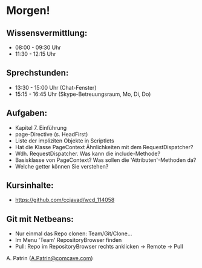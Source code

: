# Morgen!

## Wissensvermittlung:

- 08:00 - 09:30 Uhr
- 11:30 - 12:15 Uhr

## Sprechstunden:

- 13:30 - 15:00 Uhr (Chat-Fenster)
- 15:15 - 16:45 Uhr (Skype-Betreuungsraum, Mo, Di, Do)

## Aufgaben:

- Kapitel 7. Einführung
- page-Directive (s. HeadFirst)
- Liste der impliziten Objekte in Scriptlets
- Hat die Klasse PageContext Ähnlichkeiten mit dem RequestDispatcher?
- Wdh. RequestDispatcher. Was kann die include-Methode?
- Basisklasse von PageContext? Was sollen die 'Attributen'-Methoden da?
- Welche getter können Sie verstehen?


## Kursinhalte:
- https://github.com/ccjavad/wcd_114058

## Git mit Netbeans:
- Nur einmal das Repo clonen: Team/Git/Clone...
- Im Menu 'Team' RepositoryBrowser finden
- Pull: Repo im RepositoryBrowser rechts anklicken -> Remote -> Pull


A. Patrin (A.Patrin@comcave.com)
